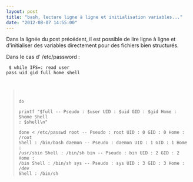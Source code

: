 ```yaml
---
layout: post
title: "bash, lecture ligne à ligne et initialisation variables..."
date: "2012-08-07 14:55:00"
---
```

Dans la lignée du post précédent, il est possible de lire ligne à ligne et d'initialiser des variables directement pour des fichiers bien structurés.

Dans le cas d' /etc/password : <code><pre>
$ while IFS=: read user pass uid gid full home shell        
> do        
>   printf "$full -- Pseudo : $user UID : $uid GID : $gid Home : $home Shell : $shell\n"        
> done < /etc/passwd
root -- Pseudo : root UID : 0 GID : 0 Home : /root Shell : /bin/bash
daemon -- Pseudo : daemon UID : 1 GID : 1 Home : /usr/sbin Shell : /bin/sh
bin -- Pseudo : bin UID : 2 GID : 2 Home : /bin Shell : /bin/sh
sys -- Pseudo : sys UID : 3 GID : 3 Home : /dev Shell : /bin/sh
</pre></code>
